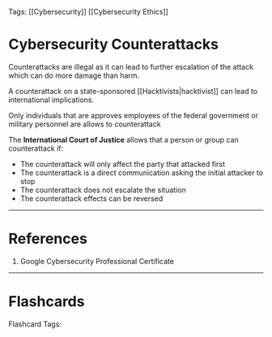 Tags: [[Cybersecurity]] [[Cybersecurity Ethics]]
# Cybersecurity Counterattacks

Counterattacks are illegal as it can lead to further escalation of the attack which can do more damage than harm.

A counterattack on a state-sponsored [[Hacktivists|hacktivist]] can lead to international implications.

Only individuals that are approves employees of the federal government or military personnel are allows to counterattack

The **International Court of Justice** allows that a person or group can counterattack if:

- The counterattack will only affect the party that attacked first
- The counterattack is a direct communication asking the initial attacker to stop
- The counterattack does not escalate the situation
- The counterattack effects can be reversed

---
# References

1. Google Cybersecurity Professional Certificate

---
# Flashcards

Flashcard Tags: 